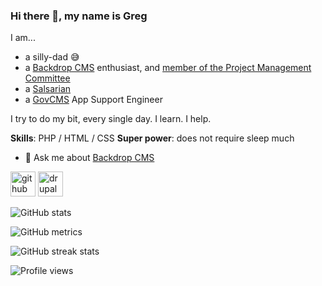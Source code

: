### Hi there 👋, my name is Greg

I am...
- a silly-dad 😅
- a [Backdrop CMS](https://backdropcms.org) enthusiast, and [member of the Project Management Committee](https://backdropcms.org/leadership#members)
- a [Salsarian](https://salsadigital.com.au/about/team/greg-netsas)
- a [GovCMS](https://www.govcms.gov.au) App Support Engineer

I try to do my bit, every single day. I learn. I help.

**Skills**: PHP / HTML / CSS
**Super power**: does not require sleep much

- 💬 Ask me about [Backdrop CMS](https://backdropcms.org)

[<img src='https://cdn.jsdelivr.net/npm/simple-icons@3.0.1/icons/github.svg' alt='github' height='40'>](https://github.com/klonos)
[<img src='https://cdn.jsdelivr.net/npm/simple-icons@3.0.1/icons/drupal.svg' alt='drupal' height='40'>](https://www.drupal.org/u/klonos)

![GitHub stats](https://github-readme-stats.vercel.app/api?username=klonos&show_icons=true&count_private=true)  

![GitHub metrics](https://metrics.lecoq.io/klonos)  

![GitHub streak stats](https://github-readme-streak-stats.herokuapp.com/?user=klonos)  

![Profile views](https://gpvc.arturio.dev/klonos)  

<!--
**klonos/klonos** is a ✨ _special_ ✨ repository because its `README.md` (this file) appears on your GitHub profile.

@todo:
- tweak readme stats: https://github.com/anuraghazra/github-readme-stats
- check https://github.com/marketplace/actions/profile-readme-stats
- check https://github.com/anmol098/waka-readme-stats

Here are some ideas to get you started:

- 🔭 I’m currently working on ...
- 🌱 I’m currently learning ...
- 👯 I’m looking to collaborate on ...
- 🤔 I’m looking for help with ...
- 💬 Ask me about ...
- 📫 How to reach me: ...
- 😄 Pronouns: ...
- ⚡ Fun fact: ...
-->
